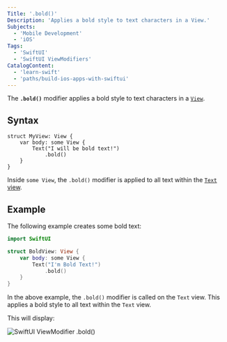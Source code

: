 ```yaml
---
Title: '.bold()'
Description: 'Applies a bold style to text characters in a View.'
Subjects:
  - 'Mobile Development'
  - 'iOS'
Tags:
  - 'SwiftUI'
  - 'SwiftUI ViewModifiers'
CatalogContent:
  - 'learn-swift'
  - 'paths/build-ios-apps-with-swiftui'
---
```


The **`.bold()`** modifier applies a bold style to text characters in a [`View`](https://www.codecademy.com/resources/docs/swiftui/views).

## Syntax

```pseudo
struct MyView: View {
    var body: some View {
        Text("I will be bold text!")
            .bold()
    }
}
```

Inside `some View`, the `.bold()` modifier is applied to all text within the [`Text` view](https://www.codecademy.com/resources/docs/swiftui/views/text).

## Example

The following example creates some bold text:

```swift
import SwiftUI

struct BoldView: View {
    var body: some View {
        Text("I'm Bold Text!")
            .bold()
    }
}
```

In the above example, the `.bold()` modifier is called on the `Text` view. This applies a bold style to all text within the `Text` view.

This will display:

![SwiftUI ViewModifier .bold()](https://raw.githubusercontent.com/Codecademy/docs/main/media/swiftui-bold.png)
